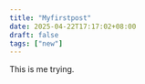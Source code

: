 ```yaml
---
title: "Myfirstpost"
date: 2025-04-22T17:17:02+08:00
draft: false
tags: ["new"]
---
```


This is me trying.

